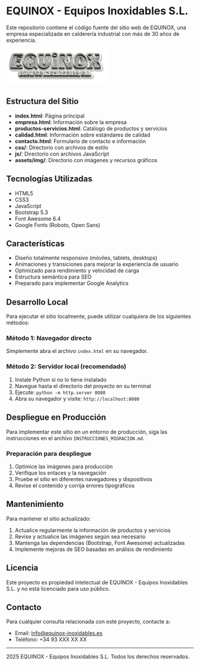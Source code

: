 # EQUINOX - Equipos Inoxidables S.L.

Este repositorio contiene el código fuente del sitio web de EQUINOX, una empresa especializada en calderería industrial con más de 30 años de experiencia.

![EQUINOX Logo](\img\empresa\equinox_logo.png)

## Estructura del Sitio

- **index.html**: Página principal
- **empresa.html**: Información sobre la empresa
- **productos-servicios.html**: Catálogo de productos y servicios
- **calidad.html**: Información sobre estándares de calidad
- **contacto.html**: Formulario de contacto e información
- **css/**: Directorio con archivos de estilo
- **js/**: Directorio con archivos JavaScript
- **assets/img/**: Directorio con imágenes y recursos gráficos

## Tecnologías Utilizadas

- HTML5
- CSS3
- JavaScript
- Bootstrap 5.3
- Font Awesome 6.4
- Google Fonts (Roboto, Open Sans)

## Características

- Diseño totalmente responsivo (móviles, tablets, desktops)
- Animaciones y transiciones para mejorar la experiencia de usuario
- Optimizado para rendimiento y velocidad de carga
- Estructura semántica para SEO
- Preparado para implementar Google Analytics

## Desarrollo Local

Para ejecutar el sitio localmente, puede utilizar cualquiera de los siguientes métodos:

### Método 1: Navegador directo
Simplemente abra el archivo `index.html` en su navegador.

### Método 2: Servidor local (recomendado)
1. Instale Python si no lo tiene instalado
2. Navegue hasta el directorio del proyecto en su terminal
3. Ejecute: `python -m http.server 8080`
4. Abra su navegador y visite: `http://localhost:8080`

## Despliegue en Producción

Para implementar este sitio en un entorno de producción, siga las instrucciones en el archivo `INSTRUCCIONES_MIGRACION.md`.

### Preparación para despliegue

1. Optimice las imágenes para producción
2. Verifique los enlaces y la navegación
3. Pruebe el sitio en diferentes navegadores y dispositivos
4. Revise el contenido y corrija errores tipográficos

## Mantenimiento

Para mantener el sitio actualizado:

1. Actualice regularmente la información de productos y servicios
2. Revise y actualice las imágenes según sea necesario
3. Mantenga las dependencias (Bootstrap, Font Awesome) actualizadas
4. Implemente mejoras de SEO basadas en análisis de rendimiento

## Licencia

Este proyecto es propiedad intelectual de EQUINOX - Equipos Inoxidables S.L. y no está licenciado para uso público.

## Contacto

Para cualquier consulta relacionada con este proyecto, contacte a:

- Email: info@equinox-inoxidables.es
- Teléfono: +34 93 XXX XX XX

---

 2025 EQUINOX - Equipos Inoxidables S.L. Todos los derechos reservados.
